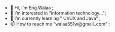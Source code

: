 - 👋 Hi, I’m Eng.Walaa ;
- 👀 I’m interested in "information technology..."; 
- 🌱 I’m currently learning " UI/UX and Java" ; 
- 📫 How to reach me "walaa551w@gmail..com" ;

<!---
Walaa2S/Walaa2S is a ✨ special ✨ repository because its `README.md` (this file) appears on your GitHub profile.
You can click the Preview link to take a look at your changes.
--->
